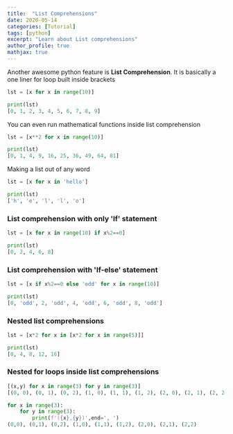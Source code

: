 ```yaml
---
title:  "List Comprehensions"
date: 2020-05-14
categories: [Tutorial]
tags: [python]
excerpt: "Learn about List comprehensions"
author_profile: true
mathjax: true
---
```


Another awesome python feature is **List Comprehension**. It is basically a one liner for loop built inside brackets

```python
lst = [x for x in range(10)]
```

```python
print(lst)
[0, 1, 2, 3, 4, 5, 6, 7, 8, 9]
``` 

You can even run mathematical functions inside list comprehension

```python
lst = [x**2 for x in range(10)]
```

```python
print(lst)
[0, 1, 4, 9, 16, 25, 36, 49, 64, 81]
```

Making a list out of any word

```python
lst = [x for x in 'hello']
```

```python
print(lst)
['h', 'e', 'l', 'l', 'o']
```

### List comprehension with only 'If' statement

```python
lst = [x for x in range(10) if x%2==0]
```

```python
print(lst)
[0, 2, 4, 6, 8]
```

### List comprehension with 'If-else' statement

```python
lst = [x if x%2==0 else 'odd' for x in range(10)]
```

```python
print(lst)
[0, 'odd', 2, 'odd', 4, 'odd', 6, 'odd', 8, 'odd']
```

### Nested list comprehensions

```python
lst = [x*2 for x in [x*2 for x in range(5)]]
```

```python
print(lst)
[0, 4, 8, 12, 16]
```

### Nested for loops inside list comprehensions

```python
[(x,y) for x in range(3) for y in range(3)]
[(0, 0), (0, 1), (0, 2), (1, 0), (1, 1), (1, 2), (2, 0), (2, 1), (2, 2)]
```

```python
for x in range(3):
    for y in range(3):
        print(f'({x},{y})',end=', ')
(0,0), (0,1), (0,2), (1,0), (1,1), (1,2), (2,0), (2,1), (2,2)
```
